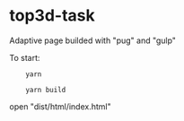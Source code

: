 # top3d-task

Adaptive page builded with "pug" and "gulp"

To start:

```
    yarn
```

```
    yarn build
```

open "dist/html/index.html"
